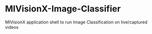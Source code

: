 # MIVisionX-Image-Classifier
MIVisionX application shell to run Image Classification on live/captured videos
